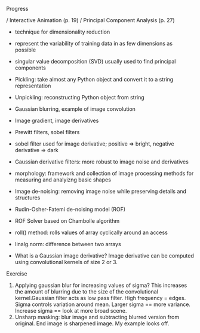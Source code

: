 Progress

/ Interactive Animation (p. 19)
/ Principal Component Analysis (p. 27)
* technique for dimensionality reduction
* represent the variability of training data in as few dimensions as possible
* singular value decomposition (SVD) usually used to find principal components

* Pickling: take almost any Python object and convert it to a string representation
* Unpickling: reconstructing Python object from string
* Gaussian blurring, example of image convolution
* Image gradient, image derivatives
* Prewitt filters, sobel filters
* sobel filter used for image derivative; positive => bright, negative derivative => dark
* Gaussian derivative filters: more robust to image noise and derivatives
* morphology: framework and collection of image processing methods for measuring and analyizng basic shapes
* Image de-noising: removing image noise while preserving details and structures
* Rudin-Osher-Fatemi de-noising model (ROF)
* ROF Solver based on Chambolle algorithm
* roll() method: rolls values of array cyclically around an access
* linalg.norm: difference between two arrays
* What is a Gaussian image derivative? Image derivative can be computed using convolutional kernels of size 2 or 3.

Exercise

1. Applying gaussian blur for increasing values of sigma? This increases the amount of blurring due to the size of the convolutional kernel.Gaussian filter acts as low pass filter. High frequency = edges. Sigma controls variation around mean. Larger sigma == more variance. Increase sigma == look at more broad scene.
2. Unsharp masking: blur image and subtracting blurred version from original. End image is sharpened image. My example looks off.